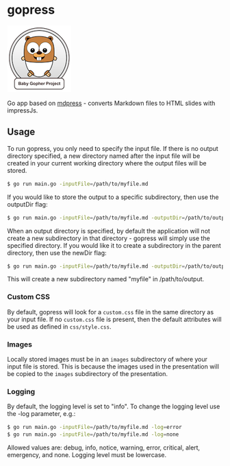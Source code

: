 # gopress

[![baby-gopher](images/babygopher-badge.png)](http://www.babygopher.org)

Go app based on [mdpress](https://github.com/egonSchiele/mdpress) - converts Markdown files to HTML slides with impressJs.

## Usage

To run gopress, you only need to specify the input file. If there is no output directory specified, a new directory named after the input file will be created in your current working directory where the output files will be stored.

```bash
$ go run main.go -inputFile=/path/to/myfile.md
```

If you would like to store the output to a specific subdirectory, then use the outputDir flag:

```bash
$ go run main.go -inputFile=/path/to/myfile.md -outputDir=/path/to/output
```

When an output directory is specified, by default the application will not create a new subdirectory in that directory - gopress will simply use the specified directory. If you would like it to create a subdirectory in the parent directory, then use the newDir flag:

```bash
$ go run main.go -inputFile=/path/to/myfile.md -outputDir=/path/to/output -newDir
```

This will create a new subdirectory named "myfile" in /path/to/output.

### Custom CSS

By default, gopress will look for a `custom.css` file in the same directory as your input file.
If no `custom.css` file is present, then the default attributes will be used as defined in `css/style.css`.

### Images

Locally stored images must be in an `images` subdirectory of where your input file is stored. This is because
the images used in the presentation will be copied to the `images` subdirectory of the presentation.

### Logging

By default, the logging level is set to "info". To change the logging level use the -log parameter, e.g.:

```bash
$ go run main.go -inputFile=/path/to/myfile.md -log=error
$ go run main.go -inputFile=/path/to/myfile.md -log=none
```

Allowed values are: debug, info, notice, warning, error, critical, alert, emergency, and none. Logging level must be lowercase.
